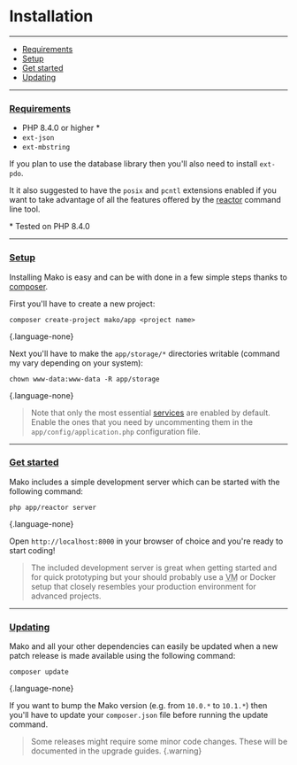 # Installation

--------------------------------------------------------

* [Requirements](#requirements)
* [Setup](#setup)
* [Get started](#get_started)
* [Updating](#updating)

--------------------------------------------------------

### <a id="requirements" href="#requirements">Requirements</a>

* PHP 8.4.0 or higher *
* `ext-json`
* `ext-mbstring`

If you plan to use the database library then you'll also need to install `ext-pdo`.

It it also suggested to have the `posix` and `pcntl` extensions enabled if you want to take advantage of all the features offered by the [reactor](:base_url:/docs/:version:/command-line:basics) command line tool.

\* Tested on PHP 8.4.0

--------------------------------------------------------

### <a id="setup" href="#setup">Setup</a>

Installing Mako is easy and can be with done in a few simple steps thanks to [composer](https://packagist.org).

First you'll have to create a new project:

```
composer create-project mako/app <project name>
```
{.language-none}

Next you'll have to make the `app/storage/*` directories writable (command my vary depending on your system):

```
chown www-data:www-data -R app/storage
```
{.language-none}

> Note that only the most essential [services](:base_url:/docs/:version:/getting-started:dependency-injection#services) are enabled by default. Enable the ones that you need by uncommenting them in the `app/config/application.php` configuration file.

--------------------------------------------------------

### <a id="get_started" href="#get_started">Get started</a>

Mako includes a simple development server which can be started with the following command:

```
php app/reactor server
```
{.language-none}

Open `http://localhost:8000` in your browser of choice and you're ready to start coding!

> The included development server is great when getting started and for quick prototyping but your should probably use a <abbr title="virtual machine">VM</abbr> or Docker setup that closely resembles your production environment for advanced projects.

--------------------------------------------------------

### <a id="updating" href="#updating">Updating</a>

Mako and all your other dependencies can easily be updated when a new patch release is made available using the following command:

```
composer update
```
{.language-none}

If you want to bump the Mako version (e.g. from `10.0.*` to `10.1.*`) then you'll have to update your `composer.json` file before running the update command.

> Some releases might require some minor code changes. These will be documented in the upgrade guides.
{.warning}
